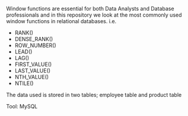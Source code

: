 Window functions are essential for both Data Analysts and Database professionals and in this repository we look at the most commonly used window functions in relational databases. i.e.
* RANK()
* DENSE_RANK()
* ROW_NUMBER()
* LEAD()
* LAG()
* FIRST_VALUE()
* LAST_VALUE()
* NTH_VALUE()
* NTILE()

The data used is stored in two tables; employee table and product table

Tool: MySQL


